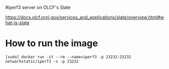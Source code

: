 #iperf3 server on OLCF's Slate 

https://docs.olcf.ornl.gov/services_and_applications/slate/overview.html#what-is-slate

# How to run the image

```
[sudo] docker run -it --rm --name=iperf3 -p 23232:23232 networkstatic/iperf3 -s -p 23232
```
